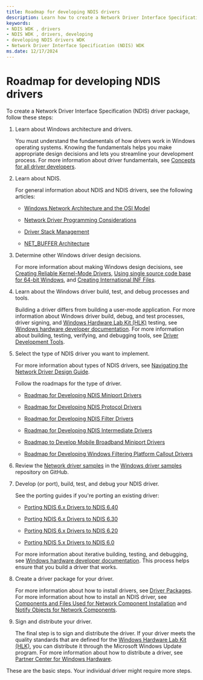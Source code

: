 ```yaml
---
title: Roadmap for developing NDIS drivers
description: Learn how to create a Network Driver Interface Specification (NDIS) driver package.
keywords:
- NDIS WDK , drivers
- NDIS WDK , drivers, developing
- developing NDIS drivers WDK
- Network Driver Interface Specification (NDIS) WDK
ms.date: 12/17/2024
---
```


# Roadmap for developing NDIS drivers

To create a Network Driver Interface Specification (NDIS) driver package, follow these steps:

1. Learn about Windows architecture and drivers.

    You must understand the fundamentals of how drivers work in Windows operating systems. Knowing the fundamentals helps you make appropriate design decisions and lets you streamline your development process. For more information about driver fundamentals, see [Concepts for all driver developers](../gettingstarted/concepts-and-knowledge-for-all-driver-developers.md).

1. Learn about NDIS.

    For general information about NDIS and NDIS drivers, see the following articles:

    - [Windows Network Architecture and the OSI Model](windows-network-architecture-and-the-osi-model.md)

    - [Network Driver Programming Considerations](network-driver-programming-considerations.md)

    - [Driver Stack Management](driver-stack-management.md)

    - [NET\_BUFFER Architecture](net-buffer-architecture.md)

1. Determine other Windows driver design decisions.

    For more information about making Windows design decisions, see [Creating Reliable Kernel-Mode Drivers](../kernel/creating-reliable-kernel-mode-drivers.md), [Using single source code base for 64-bit Windows](../kernel/porting-your-driver-to-64-bit-windows.md), and [Creating International INF Files](../install/creating-international-inf-files.md).

1. Learn about the Windows driver build, test, and debug processes and tools.

    Building a driver differs from building a user-mode application. For more information about Windows driver build, debug, and test processes, driver signing, and [Windows Hardware Lab Kit (HLK)](/windows-hardware/test/hlk/) testing, see [Windows hardware developer documentation](/windows-hardware/drivers). For more information about building, testing, verifying, and debugging tools, see [Driver Development Tools](../devtest/index.md).

1. Select the type of NDIS driver you want to implement.

    For more information about types of NDIS drivers, see [Navigating the Network Driver Design Guide](using-the-network-driver-design-guide.md).

    Follow the roadmaps for the type of driver.

    - [Roadmap for Developing NDIS Miniport Drivers](roadmap-for-developing-ndis-miniport-drivers.md)

    - [Roadmap for Developing NDIS Protocol Drivers](roadmap-for-developing-ndis-protocol-drivers.md)

    - [Roadmap for Developing NDIS Filter Drivers](roadmap-for-developing-ndis-filter-drivers.md)

    - [Roadmap for Developing NDIS Intermediate Drivers](roadmap-for-developing-ndis-intermediate-drivers.md)

    - [Roadmap to Develop Mobile Broadband Miniport Drivers](roadmap-to-develop-mb-miniport-drivers.md)

    - [Roadmap for Developing Windows Filtering Platform Callout Drivers](roadmap-for-developing-wfp-callout-drivers.md)

1. Review the [Network driver samples](https://github.com/microsoft/Windows-driver-samples/tree/95037b3f77f3a745f7682f991ac80e81f91f5362/network) in the [Windows driver samples](https://github.com/Microsoft/Windows-driver-samples/tree/develop) repository on GitHub.

1. Develop (or port), build, test, and debug your NDIS driver.

    See the porting guides if you're porting an existing driver:

    - [Porting NDIS 6.x Drivers to NDIS 6.40](porting-ndis-6-x-drivers-to-ndis-6-40.md)

    - [Porting NDIS 6.x Drivers to NDIS 6.30](porting-ndis-6-x-drivers-to-ndis-6-30.md)

    - [Porting NDIS 6.x Drivers to NDIS 6.20](porting-ndis-6-x-drivers-to-ndis-6-20.md)

    - [Porting NDIS 5.x Drivers to NDIS 6.0](/previous-versions/windows/hardware/network/porting-ndis-5-x-drivers-to-ndis-6-0)

    For more information about iterative building, testing, and debugging, see [Windows hardware developer documentation](/windows-hardware/drivers). This process helps ensure that you build a driver that works.

1. Create a driver package for your driver.

    For more information about how to install drivers, see [Driver Packages](../install/driver-packages.md). For more information about how to install an NDIS driver, see [Components and Files Used for Network Component Installation](components-and-files-used-for-network-component-installation.md) and [Notify Objects for Network Components](notify-objects-for-network-components.md).

1. Sign and distribute your driver.

    The final step is to sign and distribute the driver. If your driver meets the quality standards that are defined for the [Windows Hardware Lab Kit (HLK)](/windows-hardware/test/hlk/), you can distribute it through the Microsoft Windows Update program. For more information about how to distribute a driver, see [Partner Center for Windows Hardware](../dashboard/get-started-dashboard-submissions.md).

These are the basic steps. Your individual driver might require more steps.

